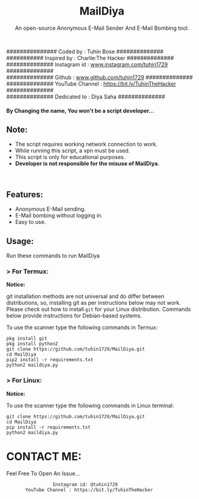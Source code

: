 <h1 align="center">MailDiya

</h1>
<p align="center">An open-source Anonymous E-Mail Sender And E-Mail Bombing tool.</p><br>


###############  Coded by      : Tuhin Bose ##############<br>
########### Inspired by        : Charlie:The Hacker ##############<br>
##############  Instagram id   : www.instagram.com/tuhin1729 ##############<br>
##############  Github         : www.github.com/tuhin1729 ##############<br>
############## YouTube Channel : https://bit.ly/TuhinTheHacker ##############<br>
############## Dedicated to    : Diya Saha ##############<br>

#### By Changing the name, You won't be a script developer...

## Note:

- The script requires working network connection to work.
- While running this script, a vpn must be used.
- This script is only for educational purposes.
- **Developer is not responsible for the misuse of MailDiya.**
<br>

## Features:

- Anonymous E-Mail sending.
- E-Mail bombing without logging in.
- Easy to use.

## Usage:

Run these commands to run MailDiya

### > For Termux:

**Notice:** 

git installation methods are not universal and do differ between distributions,
so, installing git as per instructions below may not work.
Please check out how to install `git` for your Linux distribution.
Commands below provide instructions for Debian-based systems.

To use the scanner type the following commands in Termux:
```
pkg install git
pkg install python2
git clone https://github.com/tuhin1729/MailDiya.git
cd MailDiya
pip2 install -r requirements.txt
python2 maildiya.py
```

### > For Linux:

**Notice:** 

To use the scanner type the following commands in Linux terminal:
```
git clone https://github.com/tuhin1729/MailDiya.git
cd MailDiya
pip install -r requirements.txt
python2 maildiya.py
```



# CONTACT ME:

Feel Free To Open An Issue...

```
                 Instagram id: @tuhin1729
       YouTube Channel : https://bit.ly/TuhinTheHacker
```


